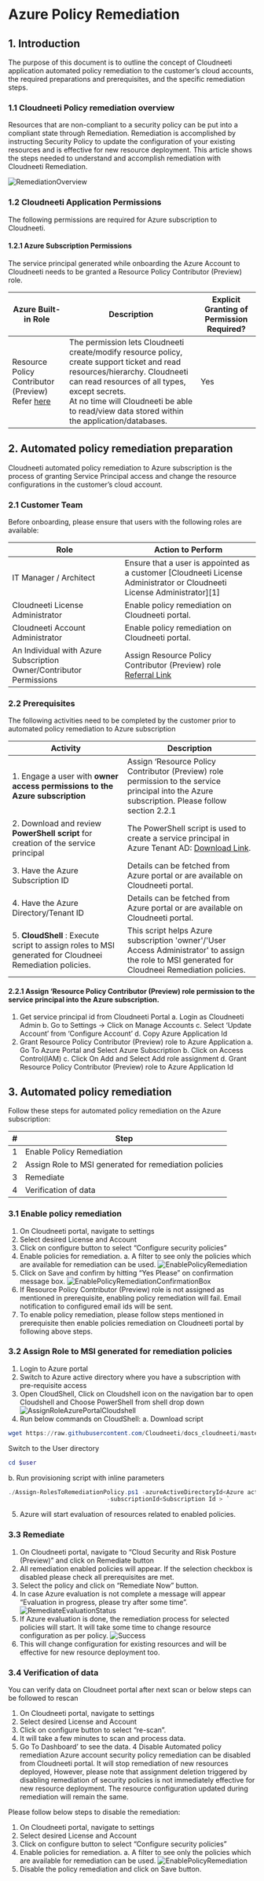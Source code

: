 # Azure Policy Remediation
## 1.	Introduction
The purpose of this document is to outline the concept of Cloudneeti application automated policy remediation to the customer’s cloud accounts, the required preparations and prerequisites, and the specific remediation steps. 

### 1.1	Cloudneeti Policy remediation overview
Resources that are non-compliant to a security policy can be put into a compliant state through Remediation. Remediation is accomplished by instructing Security Policy to update the configuration of your existing resources and is effective for new resource deployment. This article shows the steps needed to understand and accomplish remediation with Cloudneeti Remediation.

![RemediationOverview](.././images/RemediationOverview.png#thumbnail)

### 1.2	Cloudneeti Application Permissions 
The following permissions are required for Azure subscription to Cloudneeti. 
#### 1.2.1	Azure Subscription Permissions
The service principal generated while onboarding the Azure Account to Cloudneeti needs to be granted a Resource Policy Contributor (Preview) role. 

| Azure Built-in Role                      | Description                              | Explicit Granting of Permission Required? |
|------------------------------------------|------------------------------------------|------------------------------------------|
| Resource Policy Contributor (Preview)<br>Refer [here](https://docs.microsoft.com/en-us/azure/role-based-access-control/built-in-roles#resource-policy-contributor-preview) | The permission lets Cloudneeti create/modify resource policy, create support ticket and read resources/hierarchy. Cloudneeti can read resources of all types, except secrets.<br>At no time will Cloudneeti be able to read/view data stored within the application/databases.<br> | Yes                                      |

 
## 2.	Automated policy remediation preparation
Cloudneeti automated policy remediation to Azure subscription is the process of granting Service Principal access and change the resource configurations in the customer’s cloud account. 

### 2.1	Customer Team
Before onboarding, please ensure that users with the following roles are available:

| Role                                     | Action to Perform                        |
|------------------------------------------|------------------------------------------|
| IT Manager / Architect                   | Ensure that a user is appointed as a customer [Cloudneeti License Administrator or Cloudneeti License Administrator][1] |
| Cloudneeti License Administrator         | Enable policy remediation on Cloudneeti portal. |
| Cloudneeti Account Administrator         | Enable policy remediation on Cloudneeti portal. |
| An Individual with Azure Subscription Owner/Contributor Permissions  | Assign Resource Policy Contributor (Preview) role<br>[Referral Link](https://docs.microsoft.com/en-us/azure/role-based-access-control/built-in-roles#resource-policy-contributor-preview)<br> |


### 2.2	Prerequisites
The following activities need to be completed by the customer prior to automated policy remediation to Azure subscription

| Activity                                 | Description                              |
|------------------------------------------|------------------------------------------|
| 1. Engage a user with **owner access permissions to the Azure subscription** | Assign ‘Resource Policy Contributor (Preview)  role permission to the service principal into the Azure subscription. Please follow section 2.2.1 |
| 2. Download and review **PowerShell script** for creation of the service principal | The PowerShell script is used to create a service principal in Azure Tenant AD: [Download Link](https://raw.githubusercontent.com/Cloudneeti/docs_cloudneeti/master/scripts/Assign-RolesToRemediationPolicy.ps1). |
| 3. Have the Azure Subscription ID        | Details can be fetched from Azure portal or are available on Cloudneeti portal. |
| 4. Have the Azure Directory/Tenant ID    | Details can be fetched from Azure portal or are available on Cloudneeti portal. |
| 5. **CloudShell** : Execute script to assign roles to MSI generated for Cloudneei Remediation policies. | This script helps Azure subscription 'owner'/'User Access Administrator' to assign the role to MSI generated for Cloudneei Remediation policies. |

#### 2.2.1 Assign ‘Resource Policy Contributor (Preview) role permission to the service principal into the Azure subscription.
1. Get service principal id from Cloudneeti Portal
    a.	Login as Cloudneeti Admin
    b.	Go to Settings → Click on Manage Accounts
    c.	Select ‘Update Account’ from ‘Configure Account’
    d.	Copy Azure Application Id
2. Grant Resource Policy Contributor (Preview) role to Azure Application
    a.	Go To Azure Portal and Select Azure Subscription
    b.	Click on Access Control(IAM)
    c.	Click On Add and Select Add role assignment
    d.	Grant Resource Policy Contributor (Preview) role to Azure Application Id

## 3.	Automated policy remediation
Follow these steps for automated policy remediation on the Azure subscription:


| # | Step                                     |
|---|------------------------------------------|
| 1 | Enable Policy Remediation                |
| 2 | Assign Role to MSI generated for remediation policies |
| 3 | Remediate                                |
| 4 | Verification of data                     |

### 3.1	Enable policy remediation
1.	On Cloudneeti portal, navigate to settings
2.	Select desired License and Account 
3.	Click on configure button to select “Configure security policies”
4.	Enable policies for remediation.
a.	A filter to see only the policies which are available for remediation can be used.
![EnablePolicyRemediation](.././images/EnablePolicyRemediation.png#thumbnail) 
5.	Click on Save and confirm by hitting “Yes Please” on confirmation message box.
![EnablePolicyRemediationConfirmationBox](.././images/EnablePolicyRemediationConfirmationBox.png#thumbnail)
6.	If Resource Policy Contributor (Preview) role is not assigned as mentioned in prerequisite, enabling policy remediation will fail. Email notification to configured email ids will be sent.
7.	To enable policy remediation, please follow steps mentioned in prerequisite then enable policies remediation on Cloudneeti portal by following above steps.

### 3.2	Assign Role to MSI generated for remediation policies
1.	Login to Azure portal  
2.	Switch to Azure active directory where you have a subscription with pre-requisite access
3.	Open CloudShell, Click on Cloudshell icon on the navigation bar to open Cloudshell and Choose PowerShell from shell drop down
![AssignRoleAzurePortalCloudshell](.././images/AssignRoleAzurePortalCloudshell.png#thumbnail)
4.	Run below commands on CloudShell:
a.	Download script 
```powershell
wget https://raw.githubusercontent.com/Cloudneeti/docs_cloudneeti/master/scripts/Assign-RolesToRemediationPolicy.ps1 -O Assign-RolesToRemediationPolicy.ps1
```



 Switch to the User directory
```powershell
cd $user
```
b.	Run provisioning script with inline parameters
```powershell
./Assign-RolesToRemediationPolicy.ps1 -azureActiveDirectoryId<Azure active directory Id> `
                            -subscriptionId<Subscription Id > `
```
5.	Azure will start evaluation of resources related to enabled policies.

### 3.3	Remediate 
1.	On Cloudneeti portal, navigate to “Cloud Security and Risk Posture (Preview)” and click on Remediate button
2.	All remediation enabled policies will appear. If the selection checkbox is disabled please check all prerequisites are met.
3.	Select the policy and click on “Remediate Now” button.
4.	In case Azure evaluation is not complete a message will appear “Evaluation in progress, please try after some time”.
![RemediateEvaluationStatus](.././images/RemediateEvaluationStatus.png#thumbnail)
5.	If Azure evaluation is done, the remediation process for selected policies will start. It will take some time to change resource configuration as per policy.
![Success](.././images/Success.png#thumbnail)
6.	This will change configuration for existing resources and will be effective for new resource deployment too.

### 3.4	Verification of data
You can verify data on Cloudneet portal after next scan or below steps can be followed to rescan 

1.	On Cloudneeti portal, navigate to settings
2.	Select desired License and Account 
3.	Click on configure button to select “re-scan”.
4.	It will take a few minutes to scan and process data.
5.	Go To Dashboard’ to see the data.
4	Disable Automated policy remediation
Azure account security policy remediation can be disabled from Cloudneeti portal. It will stop remediation of new resources deployed, However, please note that assignment deletion triggered by disabling remediation of security policies is not immediately effective for new resource deployment. The resource configuration updated during remediation will remain the same.

Please follow below steps to disable the remediation:

1.	On Cloudneeti portal, navigate to settings
2.	Select desired License and Account 
3.	Click on configure button to select “Configure security policies”
4.	Enable policies for remediation.
    a.	A filter to see only the policies which are available for remediation can be used.
![EnablePolicyRemediation](.././images/EnablePolicyRemediation.png#thumbnail)
5.	Disable the policy remediation and click on Save button.
